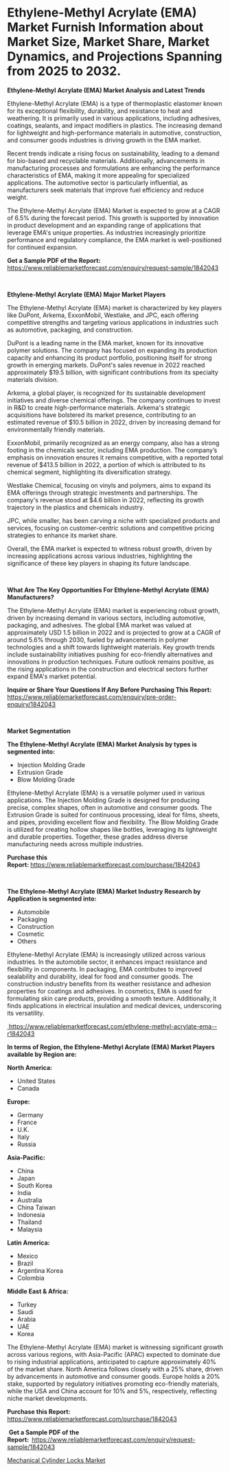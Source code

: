 <p><h1>Ethylene-Methyl Acrylate (EMA) Market Furnish Information about Market Size, Market Share, Market Dynamics, and Projections Spanning from 2025 to 2032.</h1></p><p><strong>Ethylene-Methyl Acrylate (EMA) Market Analysis and Latest Trends</strong></p>
<p><p>Ethylene-Methyl Acrylate (EMA) is a type of thermoplastic elastomer known for its exceptional flexibility, durability, and resistance to heat and weathering. It is primarily used in various applications, including adhesives, coatings, sealants, and impact modifiers in plastics. The increasing demand for lightweight and high-performance materials in automotive, construction, and consumer goods industries is driving growth in the EMA market.</p><p>Recent trends indicate a rising focus on sustainability, leading to a demand for bio-based and recyclable materials. Additionally, advancements in manufacturing processes and formulations are enhancing the performance characteristics of EMA, making it more appealing for specialized applications. The automotive sector is particularly influential, as manufacturers seek materials that improve fuel efficiency and reduce weight.</p><p>The Ethylene-Methyl Acrylate (EMA) Market is expected to grow at a CAGR of 6.5% during the forecast period. This growth is supported by innovation in product development and an expanding range of applications that leverage EMA's unique properties. As industries increasingly prioritize performance and regulatory compliance, the EMA market is well-positioned for continued expansion.</p></p>
<p><strong>Get a Sample PDF of the Report:&nbsp;</strong> <a href="https://www.reliablemarketforecast.com/enquiry/request-sample/1842043?utm_campaign=2336&utm_medium=2&utm_source=Github&utm_content=ia&utm_term=26032025&utm_id=ethylene-methyl-acrylate-ema">https://www.reliablemarketforecast.com/enquiry/request-sample/1842043</a></p>
<p>&nbsp;</p>
<p><strong>Ethylene-Methyl Acrylate (EMA) Major Market Players</strong></p>
<p><p>The Ethylene-Methyl Acrylate (EMA) market is characterized by key players like DuPont, Arkema, ExxonMobil, Westlake, and JPC, each offering competitive strengths and targeting various applications in industries such as automotive, packaging, and construction.</p><p>DuPont is a leading name in the EMA market, known for its innovative polymer solutions. The company has focused on expanding its production capacity and enhancing its product portfolio, positioning itself for strong growth in emerging markets. DuPont's sales revenue in 2022 reached approximately $19.5 billion, with significant contributions from its specialty materials division.</p><p>Arkema, a global player, is recognized for its sustainable development initiatives and diverse chemical offerings. The company continues to invest in R&D to create high-performance materials. Arkema's strategic acquisitions have bolstered its market presence, contributing to an estimated revenue of $10.5 billion in 2022, driven by increasing demand for environmentally friendly materials.</p><p>ExxonMobil, primarily recognized as an energy company, also has a strong footing in the chemicals sector, including EMA production. The company’s emphasis on innovation ensures it remains competitive, with a reported total revenue of $413.5 billion in 2022, a portion of which is attributed to its chemical segment, highlighting its diversification strategy.</p><p>Westlake Chemical, focusing on vinyls and polymers, aims to expand its EMA offerings through strategic investments and partnerships. The company's revenue stood at $4.6 billion in 2022, reflecting its growth trajectory in the plastics and chemicals industry.</p><p>JPC, while smaller, has been carving a niche with specialized products and services, focusing on customer-centric solutions and competitive pricing strategies to enhance its market share.</p><p>Overall, the EMA market is expected to witness robust growth, driven by increasing applications across various industries, highlighting the significance of these key players in shaping its future landscape.</p></p>
<p>&nbsp;</p>
<p><strong>What Are The Key Opportunities For Ethylene-Methyl Acrylate (EMA) Manufacturers?</strong></p>
<p><p>The Ethylene-Methyl Acrylate (EMA) market is experiencing robust growth, driven by increasing demand in various sectors, including automotive, packaging, and adhesives. The global EMA market was valued at approximately USD 1.5 billion in 2022 and is projected to grow at a CAGR of around 5.6% through 2030, fueled by advancements in polymer technologies and a shift towards lightweight materials. Key growth trends include sustainability initiatives pushing for eco-friendly alternatives and innovations in production techniques. Future outlook remains positive, as the rising applications in the construction and electrical sectors further expand EMA's market potential.</p></p>
<p><strong>Inquire or Share Your Questions If Any Before Purchasing This Report:</strong> <a href="https://www.reliablemarketforecast.com/enquiry/pre-order-enquiry/1842043?utm_campaign=2336&utm_medium=2&utm_source=Github&utm_content=ia&utm_term=26032025&utm_id=ethylene-methyl-acrylate-ema">https://www.reliablemarketforecast.com/enquiry/pre-order-enquiry/1842043</a></p>
<p>&nbsp;</p>
<p><strong>Market Segmentation</strong></p>
<p><strong>The Ethylene-Methyl Acrylate (EMA) Market Analysis by types is segmented into:</strong></p>
<p><ul><li>Injection Molding Grade</li><li>Extrusion Grade</li><li>Blow Molding Grade</li></ul></p>
<p><p>Ethylene-Methyl Acrylate (EMA) is a versatile polymer used in various applications. The Injection Molding Grade is designed for producing precise, complex shapes, often in automotive and consumer goods. The Extrusion Grade is suited for continuous processing, ideal for films, sheets, and pipes, providing excellent flow and flexibility. The Blow Molding Grade is utilized for creating hollow shapes like bottles, leveraging its lightweight and durable properties. Together, these grades address diverse manufacturing needs across multiple industries.</p></p>
<p><strong>Purchase this Report:&nbsp;</strong><a href="https://www.reliablemarketforecast.com/purchase/1842043?utm_campaign=2336&utm_medium=2&utm_source=Github&utm_content=ia&utm_term=26032025&utm_id=ethylene-methyl-acrylate-ema">https://www.reliablemarketforecast.com/purchase/1842043</a></p>
<p>&nbsp;</p>
<p><strong>The Ethylene-Methyl Acrylate (EMA) Market Industry Research by Application is segmented into:</strong></p>
<p><ul><li>Automobile</li><li>Packaging</li><li>Construction</li><li>Cosmetic</li><li>Others</li></ul></p>
<p><p>Ethylene-Methyl Acrylate (EMA) is increasingly utilized across various industries. In the automobile sector, it enhances impact resistance and flexibility in components. In packaging, EMA contributes to improved sealability and durability, ideal for food and consumer goods. The construction industry benefits from its weather resistance and adhesion properties for coatings and adhesives. In cosmetics, EMA is used for formulating skin care products, providing a smooth texture. Additionally, it finds applications in electrical insulation and medical devices, underscoring its versatility.</p></p>
<p><a href="https://www.reliablemarketforecast.com/ethylene-methyl-acrylate-ema--r1842043?utm_campaign=2336&utm_medium=2&utm_source=Github&utm_content=ia&utm_term=26032025&utm_id=ethylene-methyl-acrylate-ema">&nbsp;https://www.reliablemarketforecast.com/ethylene-methyl-acrylate-ema--r1842043</a></p>
<p><strong>In terms of Region, the Ethylene-Methyl Acrylate (EMA) Market Players available by Region are:</strong></p>
<p>
    <p> <strong> North America: </strong>
        <ul>
            <li>United States</li>
            <li>Canada</li>
        </ul>
        </p> 
    <p> <strong> Europe: </strong>
        <ul>
            <li>Germany</li>
            <li>France</li>
            <li>U.K.</li>
            <li>Italy</li>
            <li>Russia</li>
        </ul>
        </p> 
    <p> <strong> Asia-Pacific: </strong>
        <ul>
            <li>China</li>
            <li>Japan</li>
            <li>South Korea</li>
            <li>India</li>
            <li>Australia</li>
            <li>China Taiwan</li>
            <li>Indonesia</li>
            <li>Thailand</li>
            <li>Malaysia</li>
        </ul>
        </p> 
    <p> <strong> Latin America: </strong>
        <ul>
            <li>Mexico</li>
            <li>Brazil</li>
            <li>Argentina Korea</li>
            <li>Colombia</li>
        </ul>
        </p> 
    <p> <strong> Middle East & Africa: </strong>
        <ul>
            <li>Turkey</li>
            <li>Saudi</li>
            <li>Arabia</li>
            <li>UAE</li>
            <li>Korea</li>
        </ul>
    </p>
    </p>
<p><p>The Ethylene-Methyl Acrylate (EMA) market is witnessing significant growth across various regions, with Asia-Pacific (APAC) expected to dominate due to rising industrial applications, anticipated to capture approximately 40% of the market share. North America follows closely with a 25% share, driven by advancements in automotive and consumer goods. Europe holds a 20% stake, supported by regulatory initiatives promoting eco-friendly materials, while the USA and China account for 10% and 5%, respectively, reflecting niche market developments.</p></p>
<p><strong>Purchase this Report: </strong><a href="https://www.reliablemarketforecast.com/purchase/1842043?utm_campaign=2336&utm_medium=2&utm_source=Github&utm_content=ia&utm_term=26032025&utm_id=ethylene-methyl-acrylate-ema">https://www.reliablemarketforecast.com/purchase/1842043</a></p>
<p>&nbsp;<strong>Get a Sample PDF of the Report:&nbsp;&nbsp;</strong><a href="https://www.reliablemarketforecast.com/enquiry/request-sample/1842043?utm_campaign=2336&utm_medium=2&utm_source=Github&utm_content=ia&utm_term=26032025&utm_id=ethylene-methyl-acrylate-ema">https://www.reliablemarketforecast.com/enquiry/request-sample/1842043</a></p>
<p><strong></strong></p>
<p><p><a href="https://github.com/klindsey95/Market-Research-Report-List-1/blob/main/mechanical-cylinder-locks-market.md?utm_campaign=2336&utm_medium=2&utm_source=Github&utm_content=ia&utm_term=26032025&utm_id=ethylene-methyl-acrylate-ema">Mechanical Cylinder Locks Market</a></p></p>